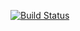 [![Build Status](https://travis-ci.org/piccaso/rpi-kernel-build.svg?branch=master)](https://travis-ci.org/piccaso/rpi-kernel-build)

